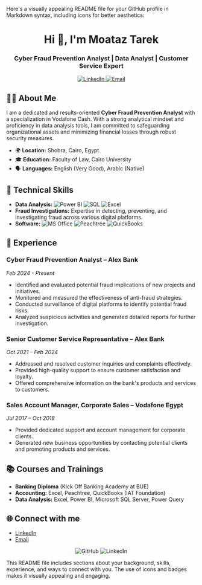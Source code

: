 Here's a visually appealing README file for your GitHub profile in Markdown syntax, including icons for better aesthetics:

<!-- Header -->
<h1 align="center">Hi 👋, I'm Moataz Tarek</h1>
<h3 align="center">Cyber Fraud Prevention Analyst | Data Analyst | Customer Service Expert</h3>

<p align="center">
  <a href="https://www.linkedin.com/in/moataz-tarek-263570251" target="_blank">
    <img src="https://img.shields.io/badge/LinkedIn-0077B5?style=for-the-badge&logo=linkedin&logoColor=white" alt="LinkedIn">
  </a>
  <a href="mailto:motaztarek5566@gmail.com">
    <img src="https://img.shields.io/badge/Email-D14836?style=for-the-badge&logo=gmail&logoColor=white" alt="Email">
  </a>
</p>

<!-- About Me -->
## 🙋‍♂️ About Me

I am a dedicated and results-oriented **Cyber Fraud Prevention Analyst** with a specialization in Vodafone Cash. With a strong analytical mindset and proficiency in data analysis tools, I am committed to safeguarding organizational assets and minimizing financial losses through robust security measures.

- 🌍 **Location:** Shobra, Cairo, Egypt
- 🎓 **Education:** Faculty of Law, Cairo University
- 🗣️ **Languages:** English (Very Good), Arabic (Native)

## 🔧 Technical Skills

- **Data Analysis:** ![Power BI](https://img.shields.io/badge/Power%20BI-F2C811?style=for-the-badge&logo=Power%20BI&logoColor=white) ![SQL](https://img.shields.io/badge/SQL-4479A1?style=for-the-badge&logo=MySQL&logoColor=white) ![Excel](https://img.shields.io/badge/Excel-217346?style=for-the-badge&logo=Microsoft%20Excel&logoColor=white)
- **Fraud Investigations:** Expertise in detecting, preventing, and investigating fraud across various digital platforms.
- **Software:** ![MS Office](https://img.shields.io/badge/Microsoft_Office-D83B01?style=for-the-badge&logo=microsoft-office&logoColor=white) ![Peachtree](https://img.shields.io/badge/Peachtree-4058C6?style=for-the-badge&logo=sage&logoColor=white) ![QuickBooks](https://img.shields.io/badge/QuickBooks-217346?style=for-the-badge&logo=quickbooks&logoColor=white)

## 💼 Experience

### Cyber Fraud Prevention Analyst – Alex Bank
_Feb 2024 - Present_

- Identified and evaluated potential fraud implications of new projects and initiatives.
- Monitored and measured the effectiveness of anti-fraud strategies.
- Conducted surveillance of digital platforms to identify potential fraud risks.
- Analyzed suspicious activities and generated detailed reports for further investigation.

### Senior Customer Service Representative – Alex Bank
_Oct 2021 – Feb 2024_

- Addressed and resolved customer inquiries and complaints effectively.
- Provided high-quality support to ensure customer satisfaction and loyalty.
- Offered comprehensive information on the bank's products and services to customers.

### Sales Account Manager, Corporate Sales – Vodafone Egypt
_Jul 2017 – Oct 2018_

- Provided dedicated support and account management for corporate clients.
- Generated new business opportunities by contacting potential clients and promoting products and services.

## 📚 Courses and Trainings

- **Banking Diploma** (Kick Off Banking Academy at BUE)
- **Accounting:** Excel, Peachtree, QuickBooks (IAT Foundation)
- **Data Analysis:** Excel, Power BI, Microsoft SQL Server, Power Query

## 🌐 Connect with me

- [LinkedIn](https://www.linkedin.com/in/moataz-tarek-263570251)
- [Email](mailto:motaztarek5566@gmail.com)

<p align="center">
  <img src="https://img.shields.io/badge/GitHub-100000?style=for-the-badge&logo=github&logoColor=white" alt="GitHub">
  <img src="https://img.shields.io/badge/LinkedIn-0077B5?style=for-the-badge&logo=linkedin&logoColor=white" alt="LinkedIn">
</p>

This README file includes sections about your background, skills, experience, and ways to connect with you. The use of icons and badges makes it visually appealing and engaging.

